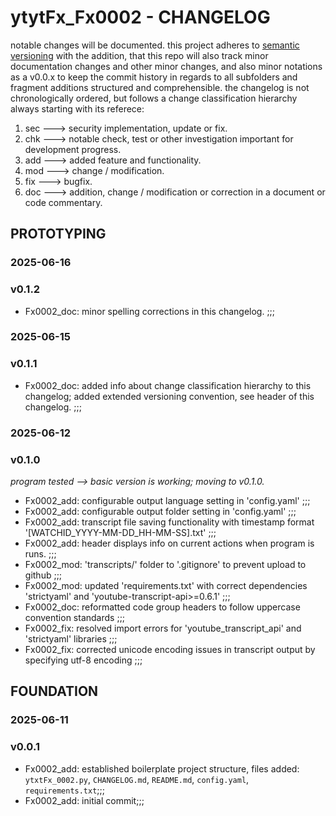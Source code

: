 # ytytFx_Fx0002 - CHANGELOG

notable changes will be documented. this project adheres to [semantic versioning](https://semver.org/spec/v2.0.0.html) with the addition, that this repo will also track minor documentation changes and other minor changes, and also minor notations as a v0.0.x to keep the commit history in regards to all subfolders and fragment additions structured and comprehensible. the changelog is not chronologically ordered, but follows a change classification hierarchy always starting with its referece:

1. sec ---> security implementation, update or fix.
2. chk ---> notable check, test or other investigation important for development progress.
3. add ---> added feature and functionality.
4. mod ---> change / modification.
5. fix ---> bugfix.
6. doc ---> addition, change / modification or correction in a document or code commentary.

## PROTOTYPING

### 2025-06-16

### v0.1.2

- Fx0002_doc: minor spelling corrections in this changelog. ;;;

### 2025-06-15

### v0.1.1

- Fx0002_doc: added info about change classification hierarchy to this changelog; added extended versioning convention, see header of this changelog. ;;;

### 2025-06-12

### v0.1.0

_program tested --> basic version is working; moving to v0.1.0._

- Fx0002_add: configurable output language setting in 'config.yaml' ;;;
- Fx0002_add: configurable output folder setting in 'config.yaml' ;;;
- Fx0002_add: transcript file saving functionality with timestamp format '[WATCHID_YYYY-MM-DD_HH-MM-SS].txt' ;;;
- Fx0002_add: header displays info on current actions when program is runs. ;;;
- Fx0002_mod: 'transcripts/' folder to '.gitignore' to prevent upload to github ;;;
- Fx0002_mod: updated 'requirements.txt' with correct dependencies 'strictyaml' and 'youtube-transcript-api>=0.6.1' ;;;
- Fx0002_doc: reformatted code group headers to follow uppercase convention standards ;;;
- Fx0002_fix: resolved import errors for 'youtube_transcript_api' and 'strictyaml' libraries ;;;
- Fx0002_fix: corrected unicode encoding issues in transcript output by specifying utf-8 encoding ;;;

## FOUNDATION

### 2025-06-11

### v0.0.1

- Fx0002_add: established boilerplate project structure, files added: `ytxtFx_0002.py`, `CHANGELOG.md`, `README.md`, `config.yaml`, `requirements.txt`;;;
- Fx0002_add: initial commit;;;